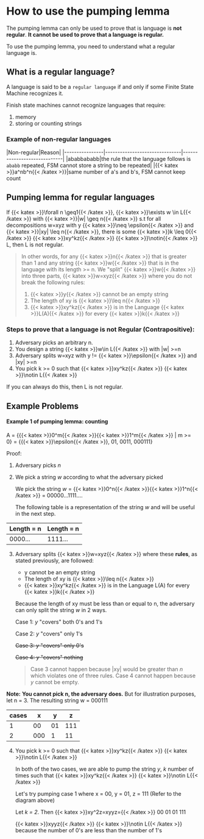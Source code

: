 # How to use the pumping lemma

The pumping lemma can only be used to prove that is language is **not regular**. **It cannot be used to prove that a language is regular.**

To use the pumping lemma, you need to understand what a regular language is.
## What is a regular language?
A language is said to be a `regular language` if and only if some Finite State Machine recognizes it.

Finish state machines cannot recognize languages that require:
1. memory 
2. storing or counting strings

### Example of non-regular languages

|Non-regular|Reason|
|----------------|-------------------------------|-----------------------------|
|ababbababb|the rule that the language follows is `ababb` repeated, FSM cannot store a string to be repeated|
|{{< katex >}}a^nb^n{{< /katex >}}|same number of a's and b's, FSM cannot keep count

## Pumping lemma for regular languages
If {{< katex >}}\forall n \geq1{{< /katex >}}, {{< katex >}}\exists w \in L{{< /katex >}} with {{< katex >}}|w| \geq n{{< /katex >}} s.t for all decompositions w=xyz with y {{< katex >}}\neq \epsilon{{< /katex >}}  and {{< katex >}}|xy| \leq n{{< /katex >}}, there is some {{< katex >}}k \leq 0{{< /katex >}} {{< katex >}}xy^kz{{< /katex >}} {{< katex >}}\notin{{< /katex >}} L, then L is not regular.

> In other words, for any {{< katex >}}n{{< /katex >}} that is greater than 1 and any string {{< katex >}}w{{< /katex >}} that is in the language with its length >= n. We "split" {{< katex >}}w{{< /katex >}} into three parts, {{< katex >}}w=xyz{{< /katex >}} where you do not break the following rules: 
> 1. {{< katex >}}y{{< /katex >}} cannot be an empty string
> 2. The length of xy is {{< katex >}}\leq n{{< /katex >}}
> 3. {{< katex >}}xy^kz{{< /katex >}} is in the Language {{< katex >}}L(A){{< /katex >}} for every {{< katex >}}k{{< /katex >}}

### Steps to prove that a language is not Regular (Contrapositive):
  
 1) Adversary picks an arbitrary n.
2) You design a string {{< katex >}}w\in L{{< /katex >}} with |w| >=n
3) Adversary splits w=xyz with y != {{< katex >}}\epsilon{{< /katex >}} and |xy| >=n
4) You pick k >= 0 such that {{< katex >}}xy^kz{{< /katex >}} {{< katex >}}\notin L{{< /katex >}} 

If you can always do this, then L is not regular.

Example Problems
---

#### Example 1 of pumping lemma: counting
A = {{{< katex >}}0^m{{< /katex >}}{{< katex >}}1^m{{< /katex >}} | m >= 0} = {{{< katex >}}\epsilon{{< /katex >}}, 01, 0011, 000111}

Proof:
1. Adversary picks *n*
2.  We pick a string *w* according to what the adversary picked

	We pick the string
	 *w* =  {{< katex >}}0^n{{< /katex >}}{{< katex >}}1^n{{< /katex >}} = 00000...1111....

	The following table is a representation of the string *w* and will be useful in the next step.
	 
|Length = n|Length = n|
|----------------|----------------|
|0000...|1111...|

3. Adversary splits {{< katex >}}w=xyz{{< /katex >}} where these **rules**, as stated previously, are followed:

	-  y  cannot be an empty string
	-  The length of xy is  {{< katex >}}\leq n{{< /katex >}}
	- {{< katex >}}xy^kz{{< /katex >}}  is in the Language  L(A)  for every  {{< katex >}}k{{< /katex >}}

	Because the length of xy must be less than or equal to n, the adversary can only split the string *w* in 2 ways.

	Case 1: *y* "covers"  both 0's and 1's

	Case 2: *y* "covers" only 1's

	~~Case 3: *y* "covers"  only 0's~~

	~~Case 4: *y* "covers" nothing~~
	> Case 3 cannot happen because |xy| would be greater than *n* which violates one of three rules.
Case 4 cannot happen because *y* cannot be empty.

**Note:** **You cannot pick n, the adversary does.** But for illustration purposes, let n = 3. The resulting string w = 000111

|cases|x|y|z|
|----------------|----------------|-------------------------------|-----------------------------|
|1|00|01|111|
|2|000|1|11|


4) You pick k >= 0 such that {{< katex >}}xy^kz{{< /katex >}} {{< katex >}}\notin L{{< /katex >}} 

	In both of the two cases, we are able to pump the string *y*, *k* number of times such that {{< katex >}}xy^kz{{< /katex >}} {{< katex >}}\notin L{{< /katex >}} 

	Let's try pumping case 1 where x = 00, y = 01, z = 111 (Refer to the diagram above)

	 Let *k = 2*. Then {{< katex >}}xy^2z=xyyz={{< /katex >}} 00 01 01 111

	{{< katex >}}xyyz{{< /katex >}} {{< katex >}}\notin L{{< /katex >}}  because the number of 0's are less than the number of 1's
